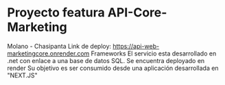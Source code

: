 # Proyecto featura API-Core-Marketing
Molano - Chasipanta
Link de deploy:
https://api-web-marketingcore.onrender.com
Frameworks
El servicio esta desarrollado en .net con enlace a una base de datos SQL.
Se encuentra deployado en render
Su objetivo es ser consumido desde una aplicación desarrollada en "NEXT.JS"

